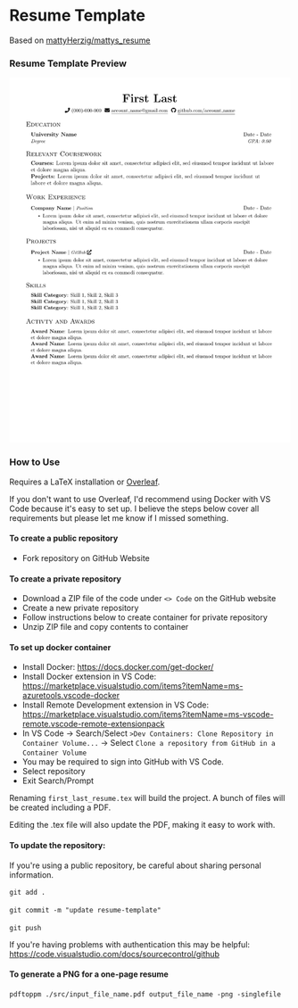 # Resume Template

Based on [mattyHerzig/mattys_resume](https://github.com/mattyHerzig/mattys_resume/tree/main)

### Resume Template Preview
![Resume Template Preview](template_preview.png)

### How to Use
Requires a LaTeX installation or [Overleaf](https://www.overleaf.com/). 

If you don't want to use Overleaf, I'd recommend using Docker with VS Code because it's easy to set up. I believe the steps below cover all requirements but please let me know if I missed something.

#### To create a public repository
* Fork repository on GitHub Website

#### To create a private repository
* Download a ZIP file of the code under `<> Code` on the GitHub website
* Create a new private repository
* Follow instructions below to create container for private repository
* Unzip ZIP file and copy contents to container

#### To set up docker container
* Install Docker: <https://docs.docker.com/get-docker/>
* Install Docker extension in VS Code: <https://marketplace.visualstudio.com/items?itemName=ms-azuretools.vscode-docker>
* Install Remote Development extension in VS Code: <https://marketplace.visualstudio.com/items?itemName=ms-vscode-remote.vscode-remote-extensionpack>
* In VS Code -> Search/Select `>Dev Containers: Clone Repository in Container Volume...` -> Select `Clone a repository from GitHub in a Container Volume`
* You may be required to sign into GitHub with VS Code.
* Select repository
* Exit Search/Prompt

Renaming `first_last_resume.tex` will build the project. A bunch of files will be created including a PDF.

Editing the .tex file will also update the PDF, making it easy to work with.

#### To update the repository:

If you're using a public repository, be careful about sharing personal information.

```
git add .

git commit -m "update resume-template"

git push
```

If you're having problems with authentication this may be helpful: <https://code.visualstudio.com/docs/sourcecontrol/github>

#### To generate a PNG for a one-page resume
```
pdftoppm ./src/input_file_name.pdf output_file_name -png -singlefile
```

